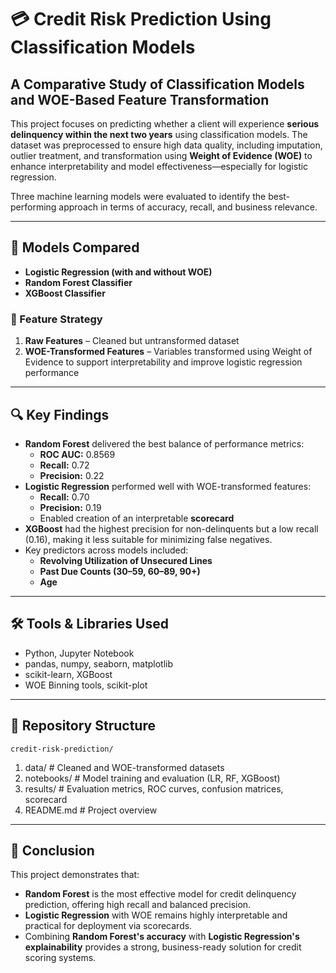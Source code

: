 # 💳 Credit Risk Prediction Using Classification Models
## A Comparative Study of Classification Models and WOE-Based Feature Transformation

This project focuses on predicting whether a client will experience **serious delinquency within the next two years** using classification models. The dataset was preprocessed to ensure high data quality, including imputation, outlier treatment, and transformation using **Weight of Evidence (WOE)** to enhance interpretability and model effectiveness—especially for logistic regression.

Three machine learning models were evaluated to identify the best-performing approach in terms of accuracy, recall, and business relevance.

---

## 🧠 Models Compared
- **Logistic Regression (with and without WOE)**
- **Random Forest Classifier**
- **XGBoost Classifier**

### 🧩 Feature Strategy
1. **Raw Features** – Cleaned but untransformed dataset  
2. **WOE-Transformed Features** – Variables transformed using Weight of Evidence to support interpretability and improve logistic regression performance

---

## 🔍 Key Findings

- **Random Forest** delivered the best balance of performance metrics:
  - **ROC AUC:** 0.8569  
  - **Recall:** 0.72  
  - **Precision:** 0.22
- **Logistic Regression** performed well with WOE-transformed features:
  - **Recall:** 0.70  
  - **Precision:** 0.19  
  - Enabled creation of an interpretable **scorecard**
- **XGBoost** had the highest precision for non-delinquents but a low recall (0.16), making it less suitable for minimizing false negatives.
- Key predictors across models included:
  - **Revolving Utilization of Unsecured Lines**
  - **Past Due Counts (30–59, 60–89, 90+)**
  - **Age**

---

## 🛠️ Tools & Libraries Used
- Python, Jupyter Notebook
- pandas, numpy, seaborn, matplotlib
- scikit-learn, XGBoost
- WOE Binning tools, scikit-plot

---

## 📁 Repository Structure
`credit-risk-prediction/`
1. data/       # Cleaned and WOE-transformed datasets
2. notebooks/  # Model training and evaluation (LR, RF, XGBoost)
3. results/    # Evaluation metrics, ROC curves, confusion matrices, scorecard
4. README.md   # Project overview

---

## 📌 Conclusion

This project demonstrates that:
- **Random Forest** is the most effective model for credit delinquency prediction, offering high recall and balanced precision.
- **Logistic Regression** with WOE remains highly interpretable and practical for deployment via scorecards.
- Combining **Random Forest's accuracy** with **Logistic Regression's explainability** provides a strong, business-ready solution for credit scoring systems.
